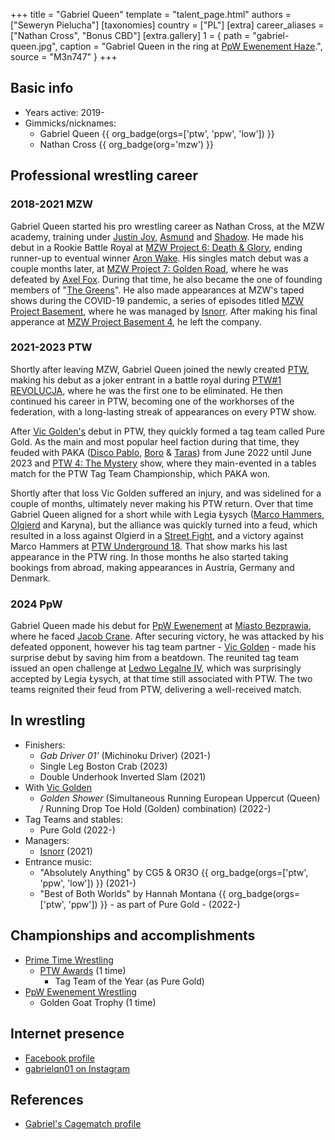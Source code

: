+++
title = "Gabriel Queen"
template = "talent_page.html"
authors = ["Seweryn Pielucha"]
[taxonomies]
country = ["PL"]
[extra]
career_aliases = ["Nathan Cross", "Bonus CBD"]
[extra.gallery]
1 = { path = "gabriel-queen.jpg", caption = "Gabriel Queen in the ring at [PpW Ewenement Haze](@/e/ppw/2024-04-20-ppw-ewenement-haze.md).", source = "M3n747" }
+++

## Basic info

* Years active: 2019-
* Gimmicks/nicknames:
  - Gabriel Queen {{ org_badge(orgs=['ptw', 'ppw', 'low']) }}
  - Nathan Cross {{ org_badge(org='mzw') }}

## Professional wrestling career

### 2018-2021 MZW

Gabriel Queen started his pro wrestling career as Nathan Cross, at the MZW academy, training under [Justin Joy](@/w/justin-joy.md), [Asmund](@/w/asmund.md) and [Shadow](@/w/shadow.md).
He made his debut in a Rookie Battle Royal at [MZW Project 6: Death & Glory](@/e/mzw/2019-08-24-mzw-project-6-death-and-glory.md), ending runner-up to eventual winner [Aron Wake](@/w/aron-wake.md).
His singles match debut was a couple months later, at [MZW Project 7: Golden Road](@/e/mzw/2020-01-18-mzw-project-7-golden-road.md), where he was defeated by [Axel Fox](@/w/axel-fox.md).
During that time, he also became the one of founding members of "[The Greens](@/a/the-greens.md)".
He also made appearances at MZW's taped shows during the COVID-19 pandemic, a series of episodes titled [MZW Project Basement](@/e/mzw/2021-03-18-mzw-project-basement-1.md), where he was managed by [Isnorr](@/w/isnorr.md).
After making his final apperance at [MZW Project Basement 4](@/e/mzw/2021-06-11-mzw-project-basement-4.md), he left the company.

### 2021-2023 PTW

Shortly after leaving MZW, Gabriel Queen joined the newly created [PTW](@/o/ptw.md), making his debut as a joker entrant in a battle royal during [PTW#1 REVOLUCJA](@/e/ptw/2021-10-09-ptw-1-revolucja.md), where he was the first one to be eliminated.
He then continued his career in PTW, becoming one of the workhorses of the federation, with a long-lasting streak of appearances on every PTW show.

After [Vic Golden's](@/w/vic-golden.md) debut in PTW, they quickly formed a tag team called Pure Gold.
As the main and most popular heel faction during that time, they feuded with PAKA ([Disco Pablo](@/w/disco-pablo.md), [Boro](@/w/boro.md) & [Taras](@/w/taras.md)) from June 2022 until June 2023 and [PTW 4: The Mystery](@/e/ptw/2023-06-25-ptw-4-mystery.md) show, where they main-evented in a tables match for the PTW Tag Team Championship, which PAKA won.


Shortly after that loss Vic Golden suffered an injury, and was sidelined for a couple of months, ultimately never making his PTW return.
Over that time Gabriel Queen aligned for a short while with Legia Łysych ([Marco Hammers](@/w/marco-hammers.md), [Olgierd](@/w/olgierd.md) and Karyna), but the alliance was quickly turned into a feud, which resulted in a loss against Olgierd in a [Street Fight](@/e/ptw/2023-09-03-ptw-underground-17.md), and a victory against Marco Hammers at [PTW Underground 18](@/e/ptw/2023-10-01-ptw-underground-18.md).
That show marks his last appearance in the PTW ring.
In those months he also started taking bookings from abroad, making appearances in Austria, Germany and Denmark.

### 2024 PpW

Gabriel Queen made his debut for [PpW Ewenement](@/o/ppw.md) at [Miasto Bezprawia](@/e/ppw/2024-02-10-ppw-miasto-bezprawia.md), where he faced [Jacob Crane](@/w/jacob-crane.md).
After securing victory, he was attacked by his defeated opponent, however his tag team partner - [Vic Golden](@/w/vic-golden.md) - made his surprise debut by saving him from a beatdown.
The reunited tag team issued an open challenge at [Ledwo Legalne IV](@/e/ppw/2024-06-08-ppw-ledwo-legalne-4.md), which was surprisingly accepted by Legia Łysych, at that time still associated with PTW. The two teams reignited their feud from PTW, delivering a well-received match.

## In wrestling

* Finishers:
  - _Gab Driver 01'_ (Michinoku Driver) (2021-)
  - Single Leg Boston Crab (2023)
  - Double Underhook Inverted Slam (2021)
* With [Vic Golden](@/w/vic-golden.md)
  - _Golden Shower_ (Simultaneous Running European Uppercut (Queen) / Running Drop Toe Hold (Golden) combination) (2022-)
* Tag Teams and stables:
  - Pure Gold (2022-)
* Managers:
  - [Isnorr](@/w/isnorr.md) (2021)
* Entrance music:
  - "Absolutely Anything" by CG5 & OR3O {{ org_badge(orgs=['ptw', 'ppw', 'low']) }} (2021-)
  - "Best of Both Worlds" by Hannah Montana {{ org_badge(orgs=['ptw', 'ppw']) }} - as part of Pure Gold - (2022-)

## Championships and accomplishments

* [Prime Time Wrestling](@/o/ptw.md)
  - [PTW Awards](@/a/ptw-awards.md) (1 time)
    * Tag Team of the Year (as Pure Gold)
* [PpW Ewenement Wrestling](@/o/ppw.md)
  - Golden Goat Trophy (1 time)

## Internet presence

* [Facebook profile](https://www.facebook.com/profile.php?id=100077204831290)
* [gabrielqn01 on Instagram](https://www.instagram.com/gabrielqn01/)

## References

* [Gabriel's Cagematch profile](https://www.cagematch.net/?id=2&nr=24919)

